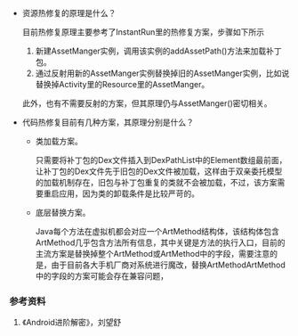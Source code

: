 - 资源热修复的原理是什么？

  目前热修复原理主要参考了InstantRun里的热修复方案，步骤如下所示

  1. 新建AssetManger实例，调用该实例的addAssetPath()方法来加载补丁包。
  2. 通过反射用新的AssetManger实例替换掉旧的AssetManger实例，比如说替换掉Activity里的Resource里的AssetManger。

  此外，也有不需要反射的方案，但其原理仍与AssetManger()密切相关。

- 代码热修复目前有几种方案，其原理分别是什么？

  - 类加载方案。

    只需要将补丁包的Dex文件插入到DexPathList中的Element数组最前面，让补丁包的Dex文件先于旧包的Dex文件被加载，这样由于双亲委托模型的加载机制存在，旧包与补丁包重复的类就不会被加载，不过，该方案需要重启应用，因为类的卸载条件是比较严苛的。

  - 底层替换方案。

    Java每个方法在虚拟机都会对应一个ArtMethod结构体，该结构体包含ArtMethod几乎包含方法所有信息，其中关键是方法的执行入口，目前的主流方案是替换掉整个ArtMethod或ArtMethod中的字段，需要注意的是，由于目前各大手机厂商对系统进行魔改，替换ArtMethodArtMethod中的字段的方案可能会存在兼容问题，

### 参考资料

1. 《Android进阶解密》，刘望舒